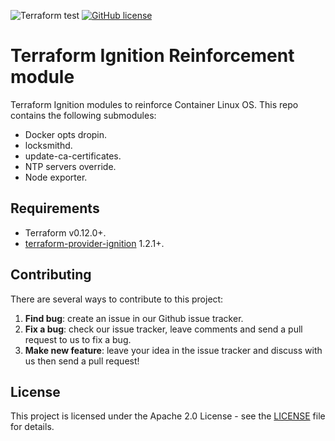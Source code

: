 ![Terraform test](https://github.com/getamis/terraform-ignition-reinforcements/workflows/Terraform%20test/badge.svg) [![GitHub license](https://img.shields.io/github/license/getamis/terraform-ignition-reinforcements)](https://github.com/getamis/terraform-ignition-reinforcements/blob/master/LICENSE)

# Terraform Ignition Reinforcement module
Terraform Ignition modules to reinforce Container Linux OS. This repo contains the following submodules:

* Docker opts dropin.
* locksmithd.
* update-ca-certificates.
* NTP servers override.
* Node exporter.

## Requirements

* Terraform v0.12.0+.
* [terraform-provider-ignition](https://github.com/terraform-providers/terraform-provider-ignition) 1.2.1+.

## Contributing
There are several ways to contribute to this project:

1. **Find bug**: create an issue in our Github issue tracker.
2. **Fix a bug**: check our issue tracker, leave comments and send a pull request to us to fix a bug.
3. **Make new feature**: leave your idea in the issue tracker and discuss with us then send a pull request!

## License
This project is licensed under the Apache 2.0 License - see the [LICENSE](LICENSE) file for details.
